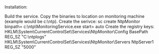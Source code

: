 Installation:

Build the service.
Copy the binaries to location on monitoring machine (example would be c:\ntp).
Create the serivce:
sc create NtpMonitor binpath= c:\ntp\MonitoringService.exe start= auto
Create the registry keys:
HKLM\System\CurrentControlSet\Services\NtpMonitor\Config
	BasePath REG_SZ "C:\ntplogs"
HKLM\System\CurrentControlSet\Services\NtpMonitor\Servers
	NtpServer1 REG_SZ "5000"

